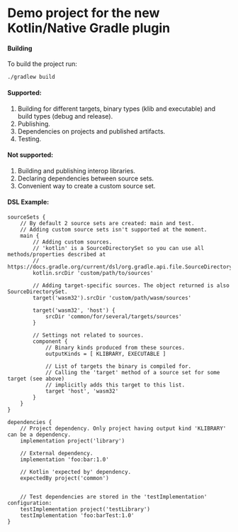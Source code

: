 # Demo project for the new Kotlin/Native Gradle plugin

#### Building

To build the project run:

```
./gradlew build
```

#### Supported:

1. Building for different targets, binary types (klib and executable) and build types (debug and release).
2. Publishing.
3. Dependencies on projects and published artifacts.
4. Testing.

#### Not supported:

1. Building and publishing interop libraries.
2. Declaring dependencies between source sets.
3. Convenient way to create a custom source set.

#### DSL Example:

```
sourceSets {
    // By default 2 source sets are created: main and test.
    // Adding custom source sets isn't supported at the moment.
    main {
        // Adding custom sources.
        // 'kotlin' is a SourceDirectorySet so you can use all methods/properties described at
        // https://docs.gradle.org/current/dsl/org.gradle.api.file.SourceDirectorySet.html
        kotlin.srcDir 'custom/path/to/sources'

        // Adding target-specific sources. The object returned is also SourceDirectorySet.
        target('wasm32').srcDir 'custom/path/wasm/sources'

        target('wasm32', 'host') {
            srcDir 'common/for/several/targets/sources'
        }

        // Settings not related to sources.
        component {
            // Binary kinds produced from these sources.
            outputKinds = [ KLIBRARY, EXECUTABLE ]

            // List of targets the binary is compiled for.
            // Calling the 'target' method of a source set for some target (see above)
            // implicitly adds this target to this list.
            target 'host', 'wasm32'
        }
    }
}

dependencies {
    // Project dependency. Only project having output kind 'KLIBRARY' can be a dependency.
    implementation project('library')

    // External dependency.
    implementation 'foo:bar:1.0'

    // Kotlin 'expected by' dependency.
    expectedBy project('common')


    // Test dependencies are stored in the 'testImplementation' configuration:
    testImplementation project('testLibrary')
    testImplementation 'foo:barTest:1.0'
}
```
